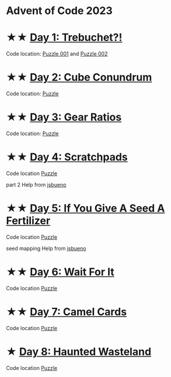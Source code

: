 <!-- trunk-ignore-all(prettier) -->
# Advent of Code 2023

# ★★ [Day 1: Trebuchet?!](https://adventofcode.com/2023/day/1)

Code location: [Puzzle 001](codigo/puzzle_001.py) and [Puzzle 002](codigo/puzzle_002.py)

# ★★ [Day 2: Cube Conundrum](https://adventofcode.com/2023/day/2)

Code location: [Puzzle](codigo/day2.ipynb)

# ★★ [Day 3: Gear Ratios](https://adventofcode.com/2023/day/3)

Code location: [Puzzle](codigo/day3.ipynb)

# ★★ [Day 4: Scratchpads](https://adventofcode.com/2023/day/4)

Code location [Puzzle](codigo/day4.ipynb)

part 2 Help from [jsbueno](https://www.youtube.com/watch?v=nINYp6Rzpj8)

# ★★ [Day 5: If You Give A Seed A Fertilizer](https://adventofcode.com/2023/day/5)

Code location [Puzzle](codigo/day5.ipynb)

seed mapping Help from [jsbueno](https://www.youtube.com/watch?v=GvgH3P5eQIM)

# ★★ [Day 6: Wait For It](https://adventofcode.com/2023/day/6)

Code location [Puzzle](codigo/day6.ipynb)

# ★★ [Day 7: Camel Cards](https://adventofcode.com/2023/day/7)

Code location [Puzzle](codigo/day7.ipynb)

# ★ [Day 8: Haunted Wasteland](https://adventofcode.com/2023/day/8)

Code location [Puzzle](codigo/day8.ipynb)